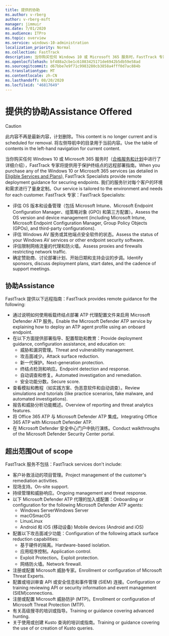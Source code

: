 ```yaml
---
title: 提供的协助
ms.author: v-rberg
author: v-rberg-msft
manager: jimmuir
ms.date: 7/01/2020
ms.audience: ITPro
ms.topic: overview
ms.service: windows-10-administration
localization_priority: Normal
ms.collection: FastTrack
description: 当你购买任何 Windows 10 或 Microsoft 365 服务时，FastTrack 专家将提供用于保护终结点的远程部署指南。 我们的服务针对每个客户的环境和需求进行了量身定制。
ms.openlocfilehash: bf488a2cbe1c61083425171de6942b5db59e58ad
ms.sourcegitcommit: d67bbe7e9f71c9983280cb3858a4fff0d7ac884b
ms.translationtype: MT
ms.contentlocale: zh-CN
ms.lasthandoff: 08/20/2020
ms.locfileid: "46817649"
---
```

# <a name="assistance-offered"></a><span data-ttu-id="474f8-104">提供的协助</span><span class="sxs-lookup"><span data-stu-id="474f8-104">Assistance Offered</span></span>  

> [!CAUTION]
> <span data-ttu-id="474f8-105">此内容不再是最新内容，计划删除。</span><span class="sxs-lookup"><span data-stu-id="474f8-105">This content is no longer current and is scheduled for removal.</span></span> <span data-ttu-id="474f8-106">将左侧导航中的目录用于当前内容。</span><span class="sxs-lookup"><span data-stu-id="474f8-106">Use the table of contents in the left-hand navigation for current content.</span></span>

<span data-ttu-id="474f8-107">当你购买任何 Windows 10 或 Microsoft 365 服务时（[合格服务和计划](M365-eligible-services-and-plans.md)中进行了详细介绍），FastTrack 专家将提供用于保护终结点的远程部署指南。</span><span class="sxs-lookup"><span data-stu-id="474f8-107">When you purchase any of the Windows 10 or Microsoft 365 services (as detailed in [Eligible Services and Plans](M365-eligible-services-and-plans.md)), FastTrack Specialists provide remote deployment guidance for securing endpoints.</span></span> <span data-ttu-id="474f8-108">我们的服务针对每个客户的环境和需求进行了量身定制。</span><span class="sxs-lookup"><span data-stu-id="474f8-108">Our service is tailored to the environment and needs for each customer.</span></span> <span data-ttu-id="474f8-109">FastTrack 专家：</span><span class="sxs-lookup"><span data-stu-id="474f8-109">FastTrack Specialists:</span></span>
- <span data-ttu-id="474f8-110">评估 OS 版本和设备管理（包括 Microsoft Intune、Microsoft Endpoint Configuration Manager、组策略对象 (GPO) 和第三方配置）。</span><span class="sxs-lookup"><span data-stu-id="474f8-110">Assess the OS version and device management (including Microsoft Intune, Microsoft Endpoint Configuration Manager, Group Policy Objects (GPOs), and third-party configurations).</span></span>
- <span data-ttu-id="474f8-111">评估 Windows AV 服务或其他端点安全软件的状态。</span><span class="sxs-lookup"><span data-stu-id="474f8-111">Assess the status of your Windows AV services or other endpoint security software.</span></span>
- <span data-ttu-id="474f8-112">评估限制网络流量的代理和防火墙。</span><span class="sxs-lookup"><span data-stu-id="474f8-112">Assess proxies and firewalls restricting network traffic.</span></span>
- <span data-ttu-id="474f8-113">确定赞助商、讨论部署计划、开始日期和支持会议的步调。</span><span class="sxs-lookup"><span data-stu-id="474f8-113">Identify sponsors, discuss deployment plans, start dates, and the cadence of support meetings.</span></span>

## <a name="assistance"></a><span data-ttu-id="474f8-114">协助</span><span class="sxs-lookup"><span data-stu-id="474f8-114">Assistance</span></span>

<span data-ttu-id="474f8-115">FastTrack 提供以下远程指南：</span><span class="sxs-lookup"><span data-stu-id="474f8-115">FastTrack provides remote guidance for the following:</span></span>
- <span data-ttu-id="474f8-116">通过说明如何使用板载终结点部署 ATP 代理配置文件来启用 Microsoft Defender ATP 服务。</span><span class="sxs-lookup"><span data-stu-id="474f8-116">Enable the Microsoft Defender ATP service by explaining how to deploy an ATP agent profile using an onboard endpoint.</span></span>
- <span data-ttu-id="474f8-117">在以下方面提供部署指导、配置帮助和教育：</span><span class="sxs-lookup"><span data-stu-id="474f8-117">Provide deployment guidance, configuration assistance, and education on:</span></span>
    - <span data-ttu-id="474f8-118">威胁和漏洞管理。</span><span class="sxs-lookup"><span data-stu-id="474f8-118">Threat and vulnerability management.</span></span>
    - <span data-ttu-id="474f8-119">攻击面减少。</span><span class="sxs-lookup"><span data-stu-id="474f8-119">Attack surface reduction.</span></span>
    - <span data-ttu-id="474f8-120">新一代保护。</span><span class="sxs-lookup"><span data-stu-id="474f8-120">Next-generation protection.</span></span>
    - <span data-ttu-id="474f8-121">终结点检测和响应。</span><span class="sxs-lookup"><span data-stu-id="474f8-121">Endpoint detection and response.</span></span>
    - <span data-ttu-id="474f8-122">自动调查和修复。</span><span class="sxs-lookup"><span data-stu-id="474f8-122">Automated investigation and remediation.</span></span>
    - <span data-ttu-id="474f8-123">安全功能分数。</span><span class="sxs-lookup"><span data-stu-id="474f8-123">Secure score.</span></span>
- <span data-ttu-id="474f8-124">查看模拟和教程（如实践方案、伪恶意软件和自动调查）。</span><span class="sxs-lookup"><span data-stu-id="474f8-124">Review simulations and tutorials (like practice scenarios, fake malware, and automated investigations).</span></span>
- <span data-ttu-id="474f8-125">报告和威胁分析功能概述。</span><span class="sxs-lookup"><span data-stu-id="474f8-125">Overview of reporting and threat analytics features.</span></span>
- <span data-ttu-id="474f8-126">将 Office 365 ATP 与 Microsoft Defender ATP 集成。</span><span class="sxs-lookup"><span data-stu-id="474f8-126">Integrating Office 365 ATP with Microsoft Defender ATP.</span></span>
- <span data-ttu-id="474f8-127">在 Microsoft Defender 安全中心门户中执行演练。</span><span class="sxs-lookup"><span data-stu-id="474f8-127">Conduct walkthroughs of the Microsoft Defender Security Center portal.</span></span>

## <a name="out-of-scope"></a><span data-ttu-id="474f8-128">超出范围</span><span class="sxs-lookup"><span data-stu-id="474f8-128">Out of scope</span></span>

<span data-ttu-id="474f8-129">FastTrack 服务不包括：</span><span class="sxs-lookup"><span data-stu-id="474f8-129">FastTrack services don't include:</span></span>
- <span data-ttu-id="474f8-130">客户补救活动的项目管理。</span><span class="sxs-lookup"><span data-stu-id="474f8-130">Project management of the customer's remediation activities.</span></span>
- <span data-ttu-id="474f8-131">现场支持。</span><span class="sxs-lookup"><span data-stu-id="474f8-131">On-site support.</span></span>
- <span data-ttu-id="474f8-132">持续管理和威胁响应。</span><span class="sxs-lookup"><span data-stu-id="474f8-132">Ongoing management and threat response.</span></span>
- <span data-ttu-id="474f8-133">以下 Microsoft Defender ATP 代理的加入或配置：</span><span class="sxs-lookup"><span data-stu-id="474f8-133">Onboarding or configuration for the following Microsoft Defender ATP agents:</span></span>
   - <span data-ttu-id="474f8-134">Windows Server</span><span class="sxs-lookup"><span data-stu-id="474f8-134">Windows Server</span></span>
   - <span data-ttu-id="474f8-135">macOS</span><span class="sxs-lookup"><span data-stu-id="474f8-135">macOS</span></span>
   - <span data-ttu-id="474f8-136">Linux</span><span class="sxs-lookup"><span data-stu-id="474f8-136">Linux</span></span>
   - <span data-ttu-id="474f8-137">Android 和 iOS (移动设备) </span><span class="sxs-lookup"><span data-stu-id="474f8-137">Mobile devices (Android and iOS)</span></span>
- <span data-ttu-id="474f8-138">配置以下攻击面减少功能：</span><span class="sxs-lookup"><span data-stu-id="474f8-138">Configuration of the following attack surface reduction capabilities:</span></span>
    - <span data-ttu-id="474f8-139">基于硬件的隔离。</span><span class="sxs-lookup"><span data-stu-id="474f8-139">Hardware-based isolation.</span></span>
    - <span data-ttu-id="474f8-140">应用程序控制。</span><span class="sxs-lookup"><span data-stu-id="474f8-140">Application control.</span></span>
    - <span data-ttu-id="474f8-141">Exploit Protection。</span><span class="sxs-lookup"><span data-stu-id="474f8-141">Exploit protection.</span></span>
    - <span data-ttu-id="474f8-142">网络防火墙。</span><span class="sxs-lookup"><span data-stu-id="474f8-142">Network firewall.</span></span>
- <span data-ttu-id="474f8-143">注册或配置 Microsoft 威胁专家。</span><span class="sxs-lookup"><span data-stu-id="474f8-143">Enrollment or configuration of Microsoft Threat Experts.</span></span>
- <span data-ttu-id="474f8-144">配置或培训审查 API 或安全信息和事件管理 (SIEM) 连接。</span><span class="sxs-lookup"><span data-stu-id="474f8-144">Configuration or training reviewing API or security information and event management (SIEM)connections.</span></span>
- <span data-ttu-id="474f8-145">注册或配置 Microsoft 威胁防护 (MTP)。</span><span class="sxs-lookup"><span data-stu-id="474f8-145">Enrollment or configuration of Microsoft Threat Protection (MTP).</span></span>
- <span data-ttu-id="474f8-146">有关高级搜寻的培训或指导。</span><span class="sxs-lookup"><span data-stu-id="474f8-146">Training or guidance covering advanced hunting.</span></span>
- <span data-ttu-id="474f8-147">关于使用或创建 Kusto 查询的培训或指南。</span><span class="sxs-lookup"><span data-stu-id="474f8-147">Training or guidance covering the use of or creation of Kusto queries.</span></span>
